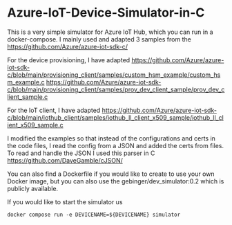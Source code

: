 # Azure-IoT-Device-Simulator-in-C

This is a very simple simulator for Azure IoT Hub, which you can run in a docker-compose. I mainly used and adapted 3 samples from the https://github.com/Azure/azure-iot-sdk-c/

For the device provisioning, I have adapted
  https://github.com/Azure/azure-iot-sdk-c/blob/main/provisioning_client/samples/custom_hsm_example/custom_hsm_example.c
  https://github.com/Azure/azure-iot-sdk-c/blob/main/provisioning_client/samples/prov_dev_client_sample/prov_dev_client_sample.c

For the IoT client, I have adapted
  https://github.com/Azure/azure-iot-sdk-c/blob/main/iothub_client/samples/iothub_ll_client_x509_sample/iothub_ll_client_x509_sample.c

I modified the examples so that instead of the configurations and certs in the code files, I read the config from a JSON and added the certs from files. To read and handle the JSON I used this parser in C https://github.com/DaveGamble/cJSON/

You can also find a Dockerfile if you would like to create to use your own Docker image, but you can also use the gebinger/dev_simulator:0.2 which is publicly available.

If you would like to start the simulator us

```
docker compose run -e DEVICENAME=${DEVICENAME} simulator
```
